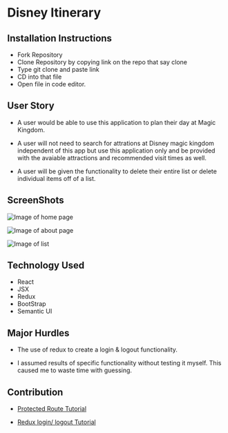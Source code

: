 # Disney Itinerary 

## Installation Instructions

- Fork Repository
- Clone Repository by copying link on the repo that say clone
- Type git clone and paste link
- CD into that file
- Open file in code editor.

## User Story

- A user would be able to use this application to plan their day at Magic Kingdom.

- A user will not need to search for attrations at Disney magic kingdom independent of this app but use this application only and be provided with the avaiable attractions and recommended visit times as well.

- A user will be given the functionality to delete their entire list or delete individual items off of a list.

## ScreenShots

![Image of home page](https://i.imgur.com/mfKVob8.png)

![Image of about page](https://i.imgur.com/YAiNRwl.png)

![Image of list](https://i.imgur.com/xv2NokT.png)




## Technology Used
- React
- JSX
- Redux
- BootStrap
- Semantic UI

## Major Hurdles

- The use of redux to create a login & logout functionality.

- I assumed results of specific functionality without testing it myself. This caused me to waste time with guessing. 

## Contribution 

- [Protected Route Tutorial](https://youtu.be/Y0-qdp-XBJg) 

- [Redux login/ logout Tutorial](https://youtu.be/mMzhWXr9ass)